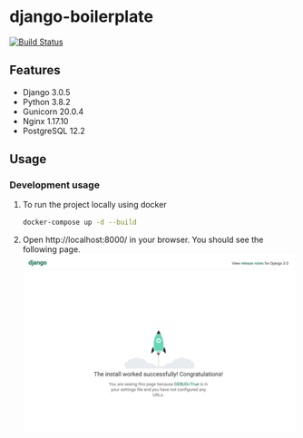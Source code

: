 # django-boilerplate
[![Build Status](https://travis-ci.org/ritwickdsouza/django-boilerplate.svg?branch=master)](https://travis-ci.org/ritwickdsouza/django-boilerplate)

## Features
* Django 3.0.5
* Python 3.8.2
* Gunicorn 20.0.4
* Nginx 1.17.10
* PostgreSQL 12.2
## Usage
###  Development usage
1. To run the project locally using docker
    ```bash
    docker-compose up -d --build
    ```
2. Open http://localhost:8000/ in your browser. You should see the following page.
    ![Hello, World!](docs/screenshots/hello_world.png "Hello, World!")
